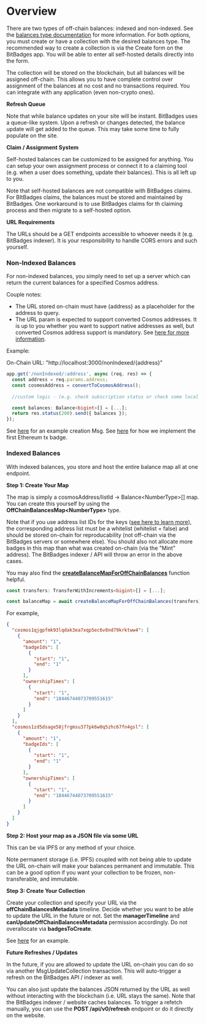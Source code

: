 # Overview

There are two types of off-chain balances: indexed and non-indexed. See the [balances type documentation](../core-concepts/balance-types.md) for more information. For both options, you must create or have a collection with the desired balances type. The recommended way to create a collection is via the Create form on the BitBadges app. You will be able to enter all self-hosted details directly into the form.

The collection will be stored on the blockchain, but all balances will be assigned off-chain. This allows you to have complete control over assignment of the balances at no cost and no transactions required. You can integrate with any application (even non-crypto ones).&#x20;

**Refresh Queue**

Note that while balance updates on your site will be instant. BitBadges uses a queue-like system. Upon a refresh or changes detected, the balance update will get added to the queue. This may take some time to fully populate on the site.

**Claim / Assignment System**

Self-hosted balances can be customized to be assigned for anything. You can setup your own assignment process or connect it to a claiming tool (e.g. when a user does something, update their balances). This is all left up to you.

Note that self-hosted balances are not compatible with BitBadges claims. For BItBadges claims, the balances must be stored and maintained by BitBadges. One workaround is to use BitBadges claims for th claiming process and then migrate to a self-hosted option.

**URL Requirements**

The URLs should be a GET endpoints accessible to whoever needs it (e.g. BitBadges indexer). It is your responsibility to handle CORS errors and such yourself.

### Non-Indexed Balances

For non-indexed balances, you simply need to set up a server which can return the current balances for a specified Cosmos address.

Couple notes:

* The URL stored on-chain must have {address} as a placeholder for the address to query.
* The URL param is expected to support converted Cosmos addresses. It is up to you whether you want to support native addresses as well, but converted Cosmos address support is mandatory. See [here for more information](../core-concepts/accounts.md).

Example:

On-Chain URL: "http://localhost:3000/nonIndexed/{address}"

```typescript
app.get('/nonIndexed/:address', async (req, res) => {
  const address = req.params.address; 
  const cosmosAddress = convertToCosmosAddress();
  
  //custom logic - (e.g. check subscription status or check some local DB value)

  const balances: Balance<bigint>[] = [...];
  return res.status(200).send({ balances });
});
```

See [here](https://github.com/BitBadges/bitbadges-indexer/blob/master/src/setup/bootstrapped-collections/15\_non\_indexed\_balances.json) for an example creation Msg. See [here](https://github.com/BitBadges/bitbadges-indexer/blob/master/src/routes/ethFirstTx.ts) for how we implement the first Ethereum tx badge.

### Indexed Balances

With indexed balances, you store and host the entire balance map all at one endpoint.

**Step 1: Create Your Map**

The map is simply a cosmosAddress/listId -> Balance\<NumberType>\[] map. You can create this yourself by using the **OffChainBalancesMap\<NumberType>** type.

Note that if you use address list IDs for the keys ([see here to learn more](../core-concepts/address-lists-lists.md)), the corresponding address list must be a whitelist (whitelist = false) and should be stored on-chain for reproducability (not off-chain via the BitBadges servers or somewhere else). You should also not allocate more badges in this map than what was created on-chain (via the "Mint" address). The BitBadges indexer / API will throw an error in the above cases.

You may also find the [**createBalanceMapForOffChainBalances**](https://bitbadges.github.io/bitbadgesjs/packages/bitbadgesjs-sdk/docs/functions/createBalanceMapForOffChainBalances.html) function helpful.

```typescript
const transfers: TransferWithIncrements<bigint>[] = [...];

const balanceMap = await createBalanceMapForOffChainBalances(transfers);
```

For example,

```json
{
  "cosmos1qjgpfmk93lqdak3ea7xqp5ec6v8nd79krktww4": [
    {
      "amount": "1",
      "badgeIds": [
        {
          "start": "1",
          "end": "1"
        }
      ],
      "ownershipTimes": [
        {
          "start": "1",
          "end": "18446744073709551615"
        }
      ]
    }
  ],
  "cosmos1zd5dsage58jfrgmsu377pk6w0q5zhc67fn4gsl": [
    {
      "amount": "1",
      "badgeIds": [
        {
          "start": "1",
          "end": "1"
        }
      ],
      "ownershipTimes": [
        {
          "start": "1",
          "end": "18446744073709551615"
        }
      ]
    }
  ]
}
```

**Step 2: Host your map as a JSON file via some URL**

This can be via IPFS or any method of your choice.

Note permanent storage (i.e. IPFS) coupled with not being able to update the URL on-chain will make your balances permanent and immutable. This can be a good option if you want your collection to be frozen, non-transferable, and immutable.

**Step 3: Create Your Collection**

Create your collection and specify your URL via the **offChainBalancesMetadata** timeline. Decide whether you want to be able to update the URL in the future or not. Set the **managerTimeline** and **canUpdateOffChainBalancesMetadata** permission accordingly. Do not overallocate via **badgesToCreate**.

See [here](https://github.com/BitBadges/bitbadges-indexer/blob/master/src/setup/bootstrapped-collections/5\_off\_chain\_balances.json) for an example.

**Future Refreshes / Updates**

In the future, if you are allowed to update the URL on-chain you can do so via another MsgUpdateCollection transaction. This will auto-trigger a refresh on the BitBadges API / indexer as well.

You can also just update the balances JSON returned by the URL as well without interacting with the blockchain (i.e. URL stays the same). Note that the BitBadges indexer / website caches balances. To trigger a refetch manually, you can use the **POST /api/v0/refresh** endpoint or do it directly on the website.
